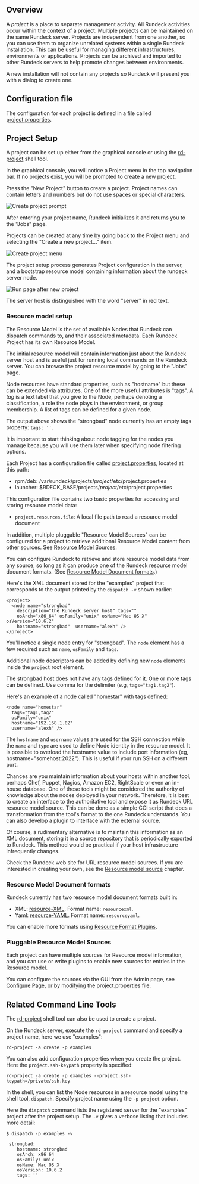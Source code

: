 
## Overview 

A *project* is a place to separate management activity.
All Rundeck activities occur within the context of a project.
Multiple projects can be maintained on the same Rundeck server.
Projects are independent from one another, so you can use them to
organize unrelated systems within a single Rundeck
installation. This can be useful for managing different infrastructures,
environments or applications.
Projects can be archived and imported to other Rundeck servers to help
promote changes between environments.

A new installation will not contain any projects so Rundeck will present
you with a dialog to create one. 

## Configuration file

The configuration for each project is defined in a file called [project.properties](configuration-file-reference.html#project.properties).

## Project Setup 

A project can be set up either from the graphical console or using the
[rd-project] shell tool.


In the graphical console, you will notice a Project
menu in the top navigation bar. If no projects exist, you will be prompted to 
create a new project.

Press the "New Project" button to create a project.  Project names can contain letters and numbers but do not use spaces or special characters.

![Create project prompt](../figures/fig0203-a.png)


After entering your project name, Rundeck initializes it and returns
you to the "Jobs" page.

Projects can be created at any time by going back to the Project menu 
and selecting the "Create a new project..." item.

![Create project menu](../figures/fig0203.png)


The project setup process generates Project configuration in the server, and
a bootstrap resource model containing information about the rundeck server node.

![Run page after new project](../figures/fig0204.png)

The server host is  distinguished with the word "server" in red text.

### Resource model setup

The Resource Model is the set of available Nodes that
Rundeck can dispatch commands to, and their associated metadata. 
Each Rundeck Project has its own Resource Model.

The initial resource model will contain
information just about the Rundeck server host and is useful just for
running local commands on the Rundeck server. 
You can browse the project resource model by going to the "Jobs" page.


Node resources have standard properties, such as "hostname" but these
can be extended via attributes. One of the more useful attributes
is "tags". A *tag* is a text label that you give to the
Node, perhaps denoting a classification, a role the node plays in the
environment, or group membership. A list of tags can be defined for
a given node. 

The output above shows the "strongbad" node currently has an empty
tags property: `tags: ''`. 

It is important to start thinking about node tagging for the nodes you manage
because you will use them later when specifying node filtering
options.

Each Project has a configuration file called 
[project.properties](../administration/configuration-file-reference.html#project.properties),
located at this path:

* rpm/deb: /var/rundeck/projects/_project_/etc/project.properties
* launcher: $RDECK_BASE/projects/_project_/etc/project.properties

This configuration file contains two basic properties for accessing and
storing resource model data:

* `project.resources.file`: A local file path to read a resource model document

In addition, multiple pluggable "Resource Model Sources" can be configured for a project
to retrieve additional Resource Model content from other sources. 
See [Resource Model Sources](managing-node-sources.html#resource-model-source).

You can configure Rundeck to retrieve and store resource model data
from any source, so long as it can produce one of the Rundeck resource model
document formats. (See 
[Resource Model Document formats](../plugins-user-guide/resource-model-source-plugins.html#resource-model-document-formats).) 

Here's the XML document stored for the "examples" project that corresponds
to the output printed by the `dispatch -v` shown earlier:

~~~~~~~~~~~~~~~~~~~~~~~~~~~~~~~~~~~~~~~~~~~~~~~~~ {.xml}
<project>
  <node name="strongbad" 
    description="the Rundeck server host" tags="" 
    osArch="x86_64" osFamily="unix" osName="Mac OS X" osVersion="10.6.2"
    hostname="strongbad"  username="alexh" />
</project>
~~~~~~~~~~~~~~~~~~~~~~~~~~~~~~~~~~~~~~~~~~~~~~~~~ 

You'll notice a single node entry for "strongbad". 
The `node` element has a few
required such as `name`, `osFamily` and `tags`. 

Additional node descriptors can be
added by defining new `node` elements inside the `project` root element. 

The strongbad host does not have any tags defined for it. One or
more tags can be defined. Use comma for the delimiter (e.g, `tags="tag1,tag2"`).

Here's an example of a node called "homestar" with tags defined: 

~~~~~~~~~~~~~~~~~~~~~~~~~~~~~~~~~~~~~~~~~~~~~~~~~ {.xml}
<node name="homestar" 
  tags="tag1,tag2"
  osFamily="unix"
  hostname="192.168.1.02" 
  username="alexh" />
~~~~~~~~~~~~~~~~~~~~~~~~~~~~~~~~~~~~~~~~~~~~~~~~~ 

The `hostname` and `username` values are used for the SSH connection
while the `name` and `type` are used to define Node identity in the
resource model. It is possible to overload the hostname value to include
port information (eg, hostname="somehost:2022"). 
This is useful if your run SSH on a different port. 
	  
Chances are you maintain information about your hosts within
another tool, perhaps Chef, Puppet, Nagios, Amazon EC2, RightScale or
even an in-house database. One of these tools might be
considered the authority of knowledge about the nodes
deployed in your network. Therefore, it is best to create an interface
to the authoritative tool and expose it as Rundeck URL resource model source. This
can be done as a simple CGI script that does a transformation from
the tool's format to the one Rundeck understands. You can also
develop a plugin to interface with the external source.

Of course, a rudimentary alternative is to maintain this information
as an XML document, storing it in a source repository that is
periodically exported to Rundeck. This method would be practical if
your host infrastructure infrequently changes.

Check the Rundeck web site for URL resource model sources. If you are
interested in creating your own, see the
[Resource model source](managing-node-sources.html#resource-model-source) chapter.

### Resource Model Document formats

Rundeck currently has two resource model document formats built in: 

* XML: [resource-XML](../man5/resource-xml.html).  Format name: `resourcexml`.
* Yaml: [resource-YAML](../man5/resource-yaml.html). Format name: `resourceyaml`.

You can enable more formats using [Resource Format Plugins](../plugins-user-guide/resource-model-source-plugins.html).

### Pluggable Resource Model Sources

Each project can have multiple sources for Resource model information, and
you can use or write plugins to enable new sources for entries in the Resource model.

You can configure the sources via the GUI from the Admin page, see
[Configure Page](../manual/configure.html), 
or by modifying the project.properties file.

## Related Command Line Tools

The [rd-project] shell tool can also be used to create a
project.

On the Rundeck server, execute the `rd-project` command and
specify a project name, here we use "examples":

~~~~~~~~~~~~~~~~~~~~~~~~~~~~~~~~~~~~~~~~~~~~~~~~~ {.bash}
rd-project -a create -p examples
~~~~~~~~~~~~~~~~~~~~~~~~~~~~~~~~~~~~~~~~~~~~~~~~~ 

You can also add configuration properties when you create the project.
Here the `project.ssh-keypath` property is specified:

~~~~~~~~~~~~~~~~~~~~~~~~~~~~~~~~~~~~~~~~~~~~~~~~~ {.bash}
rd-project -a create -p examples --project.ssh-keypath=/private/ssh.key
~~~~~~~~~~~~~~~~~~~~~~~~~~~~~~~~~~~~~~~~~~~~~~~~~ 

In the shell, you can list the Node resources in a resource
model using the shell tool, `dispatch`. 
Specify project name using the `-p project` option.

Here the `dispatch` command lists the registered server for
the "examples" project after the project setup. The `-v` gives
a verbose listing that includes more detail:

~~~~~~~~~~~~~~~~~~~~~~~~~~~~~~~~~~~~~~~~~~~~~~~~~ {.bash}
$ dispatch -p examples -v 
~~~~~~~~~~~~~~~~~~~~~~~~~~~~~~~~~~~~~~~~~~~~~~~~~ 

     strongbad:
        hostname: strongbad
        osArch: x86_64
        osFamily: unix
        osName: Mac OS X
        osVersion: 10.6.2
        tags: ''

[dispatch]: ../man1/dispatch.html
[rd-project]: ../man1/rd-project.html

